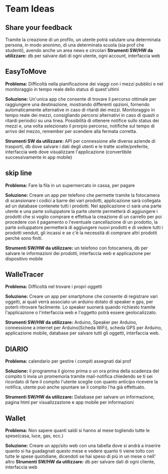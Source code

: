 # Team Ideas

## Share your feedback

Tramite la creazione di un profilo, un utente potrà valutare una determinata persona, in modo anonimo, di una determinata scuola (sia prof che studenti), avendo anche un area news e circolari
**Strumenti SW/HW da utilizzare:** db per salvare dati di ogni utente, ogni account, interfaccia web

## EasyToMove
**Problema:** Difficoltà nella pianificazione dei viaggi con i mezzi pubblici e nel monitoraggio in tempo reale dello status di quest'ultimi

**Soluzione:** Un'unica app che consente di trovare il percorso ottimale per raggiungere una destinazione, mostrando differenti opzioni, fornendo automaticamente alternative in caso di ritardi dei mezzi. Monitoraggio in tempo reale dei mezzi, consigliando percorsi alternativi in caso di quasti o ritardi periodici su una linea. Possibilità di ottenere notifice sullo status dei mezzi e, una volta selezionato il prorpio percorso, notifiche sul tempo di arrivo del mezzo, remember per scendere alla fermata corretta.

**Strumenti SW da utilizzare:** API per connessione alle diverse aziende di trasporti, db dove salvare i dati degli utenti e le tratte scelte/preferite, interfaccia web dove visualizzare l'applicazione (convertibile successivamente in app mobile)

## skip line
**Problema:** Fare la fila in un supermercato in cassa, per pagare

**Soluzione:** Creare un app per telefono che permette tramite la fotocamera di scansionare i codici a barre dei vari prodotti, applicazione sarà collegata ad un database contenete tutti i prodotti. Nel applicazione ci sarà una parte utente e una parte sviluppatore la parte utente permetterà di aggiungere i prodotti che si voglio comprare e effettua la creazione di un carrello per poi procedere con il pagamento o l'eventuale cancellazione di un prodotto, la parte sviluppatore permetterà di aggiungere nuovi prodotti e di vedere tutti i prodotti venduti, gli incassi e se c'è la necessità di comprare altri prodotti perchè sono finiti.

**Strumenti SW/HW da utilizzare:** un telefono con fotocamera, db per salvare le informazioni dei prodotti, interfaccia web e applicazione per dispositivo mobile

## WalleTracer
**Problema:** Difficoltà nel trovare i propri oggetti

**Soluzione:** Creare un app per smartphone che consente di registrare vari oggetti, ai quali verrà associato un arduino dotato di speaker e gps, per poterli ritrovare facilmente. Lo speaker suonerà quando richiesto tramite l'applicazione o l'interfaccia web e l'oggetto potrà essere geolocalizzato.

**Strumenti SW/HW da utilizzare:** Arduino, Speaker per Arduino, connessione a internet per Arduino(Scheda WiFi), scheda GPS per Arduino, applicazione mobile, database per salvare tutti gli oggetti, interfaccia web.

## DIARIO
**Problema:**   calendario per gestire i compiti assegnati dai prof

**Soluzione:**   il programma il giorno prima o un ora prima della scadenza del compito ti invia un promemoria tramite mail-notifica chiedendo se ti sei ricordato di fare il compito l'utente sceglie con quanto anticipo ricevere la notifica, utente può anche spuntare se il compito l'ha già effettuato.

**Strumenti SW/HW da utilizzare:** Database per salvare un informazione, pagina html per visualizzazione e app mobile per informazioni 

## Wallet
**Problema:** Non sapere quanti saldi si hanno al mese togliendo tutte le spese(casa, luce, gas, ecc.)

**Soluzione:** Creare un app/sito web con una tabella dove si andrà a inserire quanto si ha guadagnati questo mese e vedere quanto ti viene tolto con tutte le spese quotidiane, dicendoti se hai speso di più in un mese o nell' altro
**Strumenti SW/HW da utilizzare:** db per salvare dati di ogni cliente, interfaccia web

